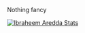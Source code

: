 Nothing fancy

[![Ibraheem Aredda Stats](https://github-readme-stats.vercel.app/api?username=Ibraheem-Aredda&theme=tokyonight)](https://github.com/anuraghazra/github-readme-stats)
